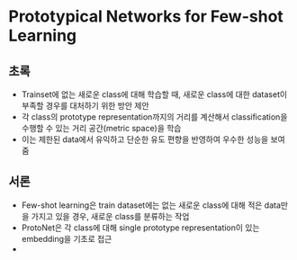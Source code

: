 # Prototypical Networks for Few-shot Learning 

## 초록

- Trainset에 없는 새로운 class에 대해 학습할 때, 새로운 class에 대한 dataset이 부족할 경우를 대처하기 위한 방안 제안
- 각 class의 prototype representation까지의 거리를 계산해서 classification을 수행할 수 있는 거리 공간(metric space)을 학습
- 이는 제한된 data에서 유익하고 단순한 유도 편향을 반영하여 우수한 성능을 보여줌

## 서론
- Few-shot learning은 train dataset에는 없는 새로운 class에 대해 적은 data만을 가지고 있을 경우, 새로운 class를 분류하는 작업
- ProtoNet은 각 class에 대해 single prototype representation이 있는 embedding을 기초로 접근
- 
